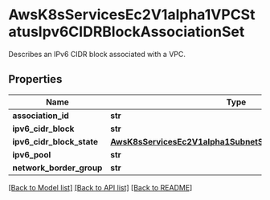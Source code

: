 # AwsK8sServicesEc2V1alpha1VPCStatusIpv6CIDRBlockAssociationSet

Describes an IPv6 CIDR block associated with a VPC.
## Properties
Name | Type | Description | Notes
------------ | ------------- | ------------- | -------------
**association_id** | **str** |  | [optional] 
**ipv6_cidr_block** | **str** |  | [optional] 
**ipv6_cidr_block_state** | [**AwsK8sServicesEc2V1alpha1SubnetStatusIpv6CIDRBlockState**](AwsK8sServicesEc2V1alpha1SubnetStatusIpv6CIDRBlockState.md) |  | [optional] 
**ipv6_pool** | **str** |  | [optional] 
**network_border_group** | **str** |  | [optional] 

[[Back to Model list]](../README.md#documentation-for-models) [[Back to API list]](../README.md#documentation-for-api-endpoints) [[Back to README]](../README.md)


